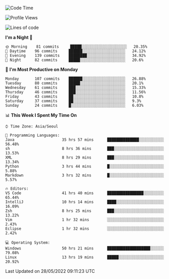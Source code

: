 <!--START_SECTION:waka-->
![Code Time](http://img.shields.io/badge/Code%20Time-610%20hrs%2049%20mins-blue)

![Profile Views](http://img.shields.io/badge/Profile%20Views-13-blue)

![Lines of code](https://img.shields.io/badge/From%20Hello%20World%20I%27ve%20Written-1%20Million%20lines%20of%20code-blue)

**I'm a Night 🦉** 

```text
🌞 Morning    81 commits     █████░░░░░░░░░░░░░░░░░░░░   20.35% 
🌆 Daytime    96 commits     ██████░░░░░░░░░░░░░░░░░░░   24.12% 
🌃 Evening    139 commits    ████████░░░░░░░░░░░░░░░░░   34.92% 
🌙 Night      82 commits     █████░░░░░░░░░░░░░░░░░░░░   20.6%

```
📅 **I'm Most Productive on Monday** 

```text
Monday       107 commits    ██████░░░░░░░░░░░░░░░░░░░   26.88% 
Tuesday      80 commits     █████░░░░░░░░░░░░░░░░░░░░   20.1% 
Wednesday    61 commits     ███░░░░░░░░░░░░░░░░░░░░░░   15.33% 
Thursday     46 commits     ███░░░░░░░░░░░░░░░░░░░░░░   11.56% 
Friday       43 commits     ██░░░░░░░░░░░░░░░░░░░░░░░   10.8% 
Saturday     37 commits     ██░░░░░░░░░░░░░░░░░░░░░░░   9.3% 
Sunday       24 commits     █░░░░░░░░░░░░░░░░░░░░░░░░   6.03%

```


📊 **This Week I Spent My Time On** 

```text
⌚︎ Time Zone: Asia/Seoul

💬 Programming Languages: 
Java                     35 hrs 57 mins      ██████████████░░░░░░░░░░░   56.48% 
sh                       8 hrs 36 mins       ███░░░░░░░░░░░░░░░░░░░░░░   13.53% 
XML                      8 hrs 29 mins       ███░░░░░░░░░░░░░░░░░░░░░░   13.34% 
Python                   3 hrs 44 mins       █░░░░░░░░░░░░░░░░░░░░░░░░   5.88% 
Markdown                 3 hrs 32 mins       █░░░░░░░░░░░░░░░░░░░░░░░░   5.57%

🔥 Editors: 
VS Code                  41 hrs 40 mins      ████████████████░░░░░░░░░   65.44% 
IntelliJ                 10 hrs 14 mins      ████░░░░░░░░░░░░░░░░░░░░░   16.09% 
Zsh                      8 hrs 25 mins       ███░░░░░░░░░░░░░░░░░░░░░░   13.22% 
Vim                      1 hr 32 mins        ░░░░░░░░░░░░░░░░░░░░░░░░░   2.43% 
Eclipse                  1 hr 32 mins        ░░░░░░░░░░░░░░░░░░░░░░░░░   2.42%

💻 Operating System: 
Windows                  50 hrs 21 mins      ███████████████████░░░░░░   79.08% 
Linux                    13 hrs 19 mins      █████░░░░░░░░░░░░░░░░░░░░   20.92%

```


 Last Updated on 28/05/2022 09:11:23 UTC
<!--END_SECTION:waka-->

